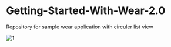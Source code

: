 # Getting-Started-With-Wear-2.0
Repository for sample wear application with circuler list view

![1]





















[1]: ./video2gif_20180907_171208-min.gif
